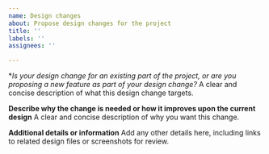 ```yaml
---
name: Design changes
about: Propose design changes for the project
title: ''
labels: ''
assignees: ''

---
```


**Is your design change for an existing part of the project, or are you proposing a new feature as part of your design change?*
A clear and concise description of what this design change targets.

**Describe why the change is needed or how it improves upon the current design**
A clear and concise description of why you want this change.

**Additional details or information**
Add any other details here, including links to related design files or screenshots for review.
